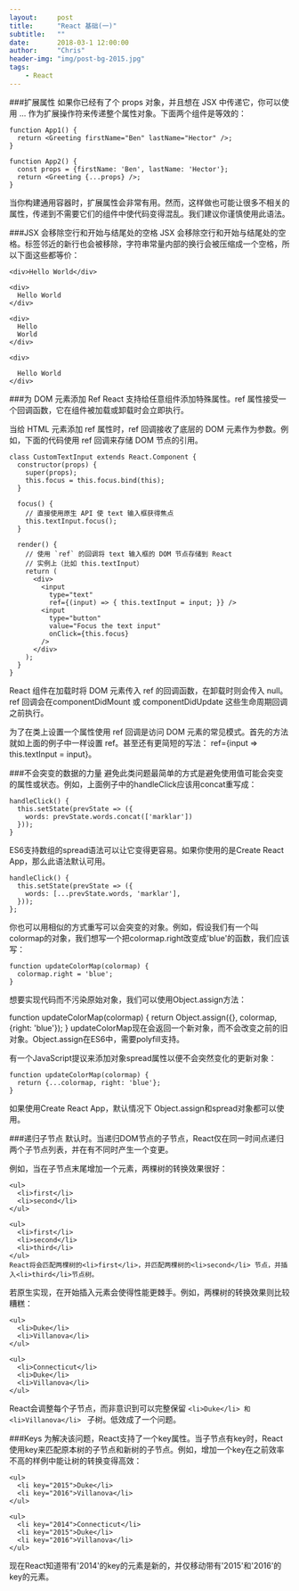 ```yaml
---
layout:     post
title:      "React 基础(一)"
subtitle:   ""
date:       2018-03-1 12:00:00
author:     "Chris"
header-img: "img/post-bg-2015.jpg"
tags:
    - React
---
```


###扩展属性
如果你已经有了个 props 对象，并且想在 JSX 中传递它，你可以使用 ... 作为扩展操作符来传递整个属性对象。下面两个组件是等效的：

```
function App1() {
  return <Greeting firstName="Ben" lastName="Hector" />;
}

function App2() {
  const props = {firstName: 'Ben', lastName: 'Hector'};
  return <Greeting {...props} />;
}
```

当你构建通用容器时，扩展属性会非常有用。然而，这样做也可能让很多不相关的属性，传递到不需要它们的组件中使代码变得混乱。我们建议你谨慎使用此语法。


###JSX 会移除空行和开始与结尾处的空格
JSX 会移除空行和开始与结尾处的空格。标签邻近的新行也会被移除，字符串常量内部的换行会被压缩成一个空格，所以下面这些都等价：

```
<div>Hello World</div>

<div>
  Hello World
</div>

<div>
  Hello
  World
</div>

<div>

  Hello World
</div>
```

###为 DOM 元素添加 Ref
React 支持给任意组件添加特殊属性。ref 属性接受一个回调函数，它在组件被加载或卸载时会立即执行。

当给 HTML 元素添加 ref 属性时，ref 回调接收了底层的 DOM 元素作为参数。例如，下面的代码使用 ref 回调来存储 DOM 节点的引用。

```
class CustomTextInput extends React.Component {
  constructor(props) {
    super(props);
    this.focus = this.focus.bind(this);
  }

  focus() {
    // 直接使用原生 API 使 text 输入框获得焦点
    this.textInput.focus();
  }

  render() {
    // 使用 `ref` 的回调将 text 输入框的 DOM 节点存储到 React
    // 实例上（比如 this.textInput）
    return (
      <div>
        <input
          type="text"
          ref={(input) => { this.textInput = input; }} />
        <input
          type="button"
          value="Focus the text input"
          onClick={this.focus}
        />
      </div>
    );
  }
}
```
React 组件在加载时将 DOM 元素传入 ref 的回调函数，在卸载时则会传入 null。ref 回调会在componentDidMount 或 componentDidUpdate 这些生命周期回调之前执行。

为了在类上设置一个属性使用 ref 回调是访问 DOM 元素的常见模式。首先的方法就如上面的例子中一样设置 ref。甚至还有更简短的写法： ref={input => this.textInput = input}。


###不会突变的数据的力量
避免此类问题最简单的方式是避免使用值可能会突变的属性或状态。例如，上面例子中的handleClick应该用concat重写成：

```
handleClick() {
  this.setState(prevState => ({
    words: prevState.words.concat(['marklar'])
  }));
}
```

ES6支持数组的spread语法可以让它变得更容易。如果你使用的是Create React App，那么此语法默认可用。

```
handleClick() {
  this.setState(prevState => ({
    words: [...prevState.words, 'marklar'],
  }));
};
```

你也可以用相似的方式重写可以会突变的对象。例如，假设我们有一个叫colormap的对象，我们想写一个把colormap.right改变成'blue'的函数，我们应该写：

```
function updateColorMap(colormap) {
  colormap.right = 'blue';
}
```
想要实现代码而不污染原始对象，我们可以使用Object.assign方法：

function updateColorMap(colormap) {
  return Object.assign({}, colormap, {right: 'blue'});
}
updateColorMap现在会返回一个新对象，而不会改变之前的旧对象。Object.assign在ES6中，需要polyfill支持。

有一个JavaScript提议来添加对象spread属性以便不会突然变化的更新对象：

```
function updateColorMap(colormap) {
  return {...colormap, right: 'blue'};
}
```
如果使用Create React App，默认情况下 Object.assign和spread对象都可以使用。


###递归子节点
默认时。当递归DOM节点的子节点，React仅在同一时间点递归两个子节点列表，并在有不同时产生一个变更。

例如，当在子节点末尾增加一个元素，两棵树的转换效果很好：

```
<ul>
  <li>first</li>
  <li>second</li>
</ul>

<ul>
  <li>first</li>
  <li>second</li>
  <li>third</li>
</ul>
React将会匹配两棵树的<li>first</li>，并匹配两棵树的<li>second</li> 节点，并插入<li>third</li>节点树。
```

若原生实现，在开始插入元素会使得性能更棘手。例如，两棵树的转换效果则比较糟糕：

```
<ul>
  <li>Duke</li>
  <li>Villanova</li>
</ul>

<ul>
  <li>Connecticut</li>
  <li>Duke</li>
  <li>Villanova</li>
</ul>
```

React会调整每个子节点，而非意识到可以完整保留 ```<li>Duke</li> 和 <li>Villanova</li> ``` 子树。低效成了一个问题。

###Keys
为解决该问题，React支持了一个key属性。当子节点有key时，React使用key来匹配原本树的子节点和新树的子节点。例如，增加一个key在之前效率不高的样例中能让树的转换变得高效：

```
<ul>
  <li key="2015">Duke</li>
  <li key="2016">Villanova</li>
</ul>

<ul>
  <li key="2014">Connecticut</li>
  <li key="2015">Duke</li>
  <li key="2016">Villanova</li>
</ul>
```

现在React知道带有'2014'的key的元素是新的，并仅移动带有'2015'和'2016'的key的元素。
